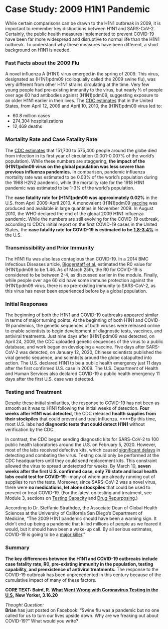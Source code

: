 # Case Study: 2009 H1N1 Pandemic

While certain comparisons can be drawn to the H1N1 outbreak in 2009, it is important to remember key distinctions between H1N1 and SARS-CoV-2. Certainly, the public health measures implemented to prevent COVID-19 have been far more widespread and disruptive to normal life than the H1N1 outbreak. To understand why these measures have been different, a short background on H1N1 is needed. 

### **Fast Facts about the 2009 Flu**

A novel influenza A \(H1N1\) virus emerged in the spring of 2009. This virus, designated as \(H1N1\)pdm09 \(colloquially called the 2009 swine flu\), was very different from other H1N1 strains circulating at the time. Very few young people had pre-existing immunity to the virus, but nearly ⅓ of people over age 60 had antibodies against \(H1N1\)pdm09, suggesting exposure to an older H1N1 earlier in their lives. The [CDC estimates](https://www.cdc.gov/flu/pandemic-resources/2009-h1n1-pandemic.html) that in the United States, from April 12, 2009 and April 10, 2010, the \(H1N1\)pdm09 virus led to: 

* 60.8 million cases
* 274,304 hospitalizations
* 12,469 deaths

### **Mortality Rate and Case Fatality Rate**

The [CDC estimates](https://www.cdc.gov/flu/pandemic-resources/2009-h1n1-pandemic.html) that 151,700 to 575,400 people around the globe died from infection in its first year of circulation \(0.001-0.007% of the world’s population\). While these numbers are staggering, **the impact of the \(H1N1\)pdm09 virus on the global population was less severe than previous influenza pandemics.** In comparison, pandemic influenza mortality rate was estimated to be 0.03% of the world’s population during the 1968 H2N2 pandemic, while the mortality rate for the 1918 H1N1 pandemic was estimated to be 1-3% of the world’s population.

The **case fatality rate for \(H1N1\)pdm09 was approximately 0.02%** in the U.S. from April 2009-April 2010. A monovalent \(H1N1\)pdm09 [vaccine](https://www.cdc.gov/mmwr/preview/mmwrhtml/mm5839a3.htm) was produced and available in large quantities in November 2009. In August 2010, the WHO declared the end of the global 2009 H1N1 influenza pandemic. While the numbers are still evolving for the COVID-19 outbreak, according to CDC’s initial report on the first COVID-19 cases in the United States, the **case fatality rate for COVID-19 is estimated to be** [**1.8-3.4%**](https://www.cdc.gov/mmwr/volumes/69/wr/mm6912e2.htm?s_cid=mm6912e2_w) in the U.S.

### **Transmissibility and Prior Immunity**

The H1N1 flu was also less contagious than COVID-19. In a 2014 BMC Infectious Diseases article, [Biggerstaff et al.](https://www.ncbi.nlm.nih.gov/pmc/articles/PMC4169819/) estimated the R0 value for \(H1N1\)pdm09 to be 1.46. As of March 25th, the R0 for COVID-19 is considered to be between 2-4, as discussed earlier in the module. Finally, while people over age 60 did have some immune protection against the \(H1N1\)pdm09 virus, there is no pre-existing immunity to SARS-CoV-2, as this virus has never been experienced before by a global population.

### Initial Responses

The beginning of both the H1N1 and COVID-19 outbreaks appeared similar in terms of major turning points. At the beginning of both H1N1 and COVID-19 pandemics, the genetic sequences of both viruses were released online to enable scientists to begin development of diagnostic tests, vaccines, and antiviral treatments. Just nine days after \(H1N1\)pdm09 was detected, on April 24, 2009, the CDC uploaded genetic sequences of the virus to a public database, and work began on developing a vaccine. Five days after SARS-CoV-2 was detected, on January 12, 2020, Chinese scientists published the viral genetic sequence, and scientists around the globe catapulted into action. The U.S. declared H1N1 to be a public health emergency just 11 days after the first confirmed U.S. case in 2009. The U.S. Department of Health and Human Services also declared COVID-19 a public health emergency 11 days after the first U.S. case was detected.

### **Testing and Treatment**

Despite these initial similarities, the response to COVID-19 has not been as smooth as it was to H1N1 following the initial weeks of detection. **Four weeks after H1N1 was detected,** the CDC released **health supplies from their stockpiles** that could prevent and treat influenza. ****By this time, most U.S. labs had **diagnostic tests that could detect H1N1** without verification by the CDC.

In contrast, the CDC began sending diagnostic kits for SARS-CoV-2 to 100 public health laboratories around the U.S. on February 5, 2020. However, most of the labs received defective kits, which caused [significant delays](https://www.newyorker.com/news/news-desk/what-went-wrong-with-coronavirus-testing-in-the-us) in detecting and combating the virus. Testing could only be performed at the CDC headquarters until they could send replacement kits. This constraint allowed the virus to spread undetected for weeks. By March 10, **seven weeks after the first U.S. confirmed case, only 79 state and local health labs could test for COVID-19**--many of whom are already running out of supplies to run the tests. Moreover, since SARS-CoV-2 was a novel virus, there were **no medications, let alone stockpiles** that could be used to prevent or treat COVID-19. \(For the latest on testing and treatment, see Module 3, sections on [Testing Capacity](https://curriculum.covidstudentresponse.org/module-3-current-situation-and-healthcare-response/testing-capacity-and-eligibility#testing-capacity) and [Drug Repurposing](https://curriculum.covidstudentresponse.org/module-3-current-situation-and-healthcare-response/ongoing-clinical-trials#recent-data-supporting-repurposed-drug-candidates-for-covid-19).\)

According to Dr. Steffanie Strathdee, the Associate Dean of Global Health Sciences at the University of California San Diego’s Department of Medicine, “The 2009 H1N1 pandemic should have been a warning sign. It didn’t end up being a pandemic that killed millions of people as we feared it would, but it should have been a wake-up call. By all serious estimates, COVID-19 is going to be a [major killer](https://www.livescience.com/covid-19-pandemic-vs-swine-flu.html).”

### Summary

**The key differences between the H1N1 and COVID-19 outbreaks include case fatality rate, R0, pre-existing immunity in the population, testing capability, and preexistence of antiviral treatments.** The response to the COVID-19 outbreak has been unprecedented in this century because of the cumulative impact of many of these factors. 

**CORE TEXT: Baird, R.** [**What Went Wrong with Coronavirus Testing in the U.S.**](https://www.newyorker.com/news/news-desk/what-went-wrong-with-coronavirus-testing-in-the-us) **New Yorker, 3.16.20**

_Thought Question:_  
**Brian** has just posted on Facebook: “Swine flu was a pandemic but no one called for us to turn our lives upside down. Why are we freaking out about COVID-19?” What would you write?

